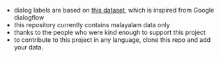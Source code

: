- dialog labels are based on [this dataset](https://github.com/alyssaong1/botframework-smalltalk/blob/master/smalltalkkb.tsv), which is inspired from Google dialogflow
- this repository currently contains malayalam data only
- thanks to the people who were kind enough to support this project
- to contribute to this project in any language, clone this repo and add your data.